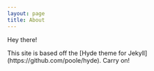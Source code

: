 ```yaml
---
layout: page
title: About
---
```


<p class="message">
  Hey there!
</p>
This site is based off the [Hyde theme for Jekyll](https://github.com/poole/hyde). Carry on!
